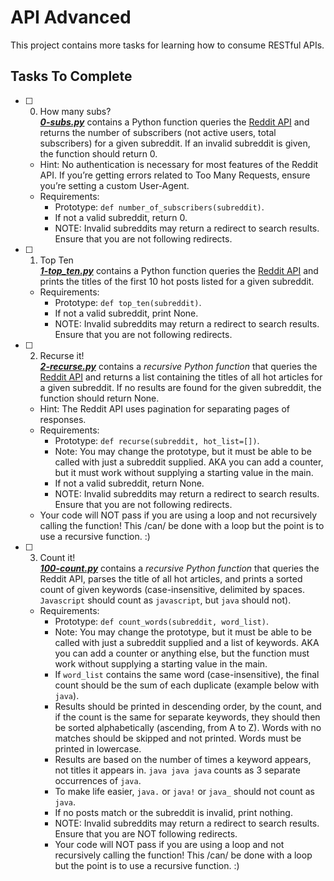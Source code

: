 # API Advanced

This project contains more tasks for learning how to consume RESTful APIs.

## Tasks To Complete

+ [ ] 0. How many subs?<br/>_**[0-subs.py](0-subs.py)**_ contains a Python function queries the [Reddit API](https://www.reddit.com/dev/api) and returns the number of subscribers (not active users, total subscribers) for a given subreddit. If an invalid subreddit is given, the function should return 0.
  + Hint: No authentication is necessary for most features of the Reddit API. If you’re getting errors related to Too Many Requests, ensure you’re setting a custom User-Agent.
  + Requirements:
    + Prototype: `def number_of_subscribers(subreddit)`.
    + If not a valid subreddit, return 0.
    + NOTE: Invalid subreddits may return a redirect to search results. Ensure that you are not following redirects.

+ [ ] 1. Top Ten<br/>_**[1-top_ten.py](1-top_ten.py)**_ contains a Python function queries the [Reddit API](https://www.reddit.com/dev/api) and prints the titles of the first 10 hot posts listed for a given subreddit.
  + Requirements:
    + Prototype: `def top_ten(subreddit)`.
    + If not a valid subreddit, print None.
    + NOTE: Invalid subreddits may return a redirect to search results. Ensure that you are not following redirects.

+ [ ] 2. Recurse it!<br/>_**[2-recurse.py](2-recurse.py)**_ contains a *recursive Python function* that queries the [Reddit API](https://www.reddit.com/dev/api) and returns a list containing the titles of all hot articles for a given subreddit. If no results are found for the given subreddit, the function should return None.
  + Hint: The Reddit API uses pagination for separating pages of responses.
  + Requirements:
    + Prototype: `def recurse(subreddit, hot_list=[])`.
    + Note: You may change the prototype, but it must be able to be called with just a subreddit supplied. AKA you can add a counter, but it must work without supplying a starting value in the main.
    + If not a valid subreddit, return None.
    + NOTE: Invalid subreddits may return a redirect to search results. Ensure that you are not following redirects.
  + Your code will NOT pass if you are using a loop and not recursively calling the function! This /can/ be done with a loop but the point is to use a recursive function. :)

+ [ ] 3. Count it!<br/>_**[100-count.py](100-count.py)**_ contains a *recursive Python function* that queries the Reddit API, parses the title of all hot articles, and prints a sorted count of given keywords (case-insensitive, delimited by spaces. `Javascript` should count as `javascript`, but `java` should not).
  + Requirements:
    + Prototype: `def count_words(subreddit, word_list)`.
    + Note: You may change the prototype, but it must be able to be called with just a subreddit supplied and a list of keywords. AKA you can add a counter or anything else, but the function must work without supplying a starting value in the main.
    + If `word_list` contains the same word (case-insensitive), the final count should be the sum of each duplicate (example below with `java`).
    + Results should be printed in descending order, by the count, and if the count is the same for separate keywords, they should then be sorted alphabetically (ascending, from A to Z). Words with no matches should be skipped and not printed. Words must be printed in lowercase.
    + Results are based on the number of times a keyword appears, not titles it appears in. `java java java` counts as 3 separate occurrences of `java`.
    + To make life easier, `java.` or `java!` or `java_` should not count as `java`.
    + If no posts match or the subreddit is invalid, print nothing.
    + NOTE: Invalid subreddits may return a redirect to search results. Ensure that you are NOT following redirects.
    + Your code will NOT pass if you are using a loop and not recursively calling the function! This /can/ be done with a loop but the point is to use a recursive function. :)
